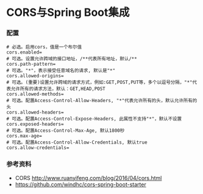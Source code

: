 # CORS与Spring Boot集成

### 配置
```
# 必选。启用cors，值是一个布尔值
cors.enabled=
# 可选。设置允许跨域的接口地址，/**代表所有地址，默认/**
cors.path-pattern=
# 可选。"*"，表示接受任意域名的请求, 默认是"*"
cors.allowed-origins=
# 可选。(重要)设置允许跨域的请求方式，例如:GET,POST,PUT等，多个以逗号分隔，"*"代表允许所有的请求方法，默认：GET,HEAD,POST
cors.allowed-methods=
# 可选。配置Access-Control-Allow-Headers, "*"代表允许所有的头，默认允许所有的头
cors.allowed-headers=
# 可选。配置Access-Control-Expose-Headers, 此属性不支持"*"，默认不设置
cors.exposed-headers=
# 可选。配置Access-Control-Max-Age, 默认1800秒
cors.max-age=
# 可选。配置Access-Control-Allow-Credentials, 默认true
cors.allow-credentials=
```

### 参考资料
- CORS http://www.ruanyifeng.com/blog/2016/04/cors.html
- https://github.com/windhc/cors-spring-boot-starter

